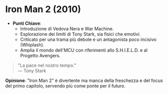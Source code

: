 # Iron Man 2 (2010)

- **Punti Chiave**: 
  - Introduzione di Vedova Nera e War Machine.
  - Esplorazione dei limiti di Tony Stark, sia fisici che emotivi.
  - Criticato per una trama più debole e un antagonista poco incisivo (Whiplash).
  - Amplia il mondo dell'MCU con riferimenti allo S.H.I.E.L.D. e al Progetto Avengers.

> "La pace nel nostro tempo."  
> — Tony Stark

**Opinione**: "Iron Man 2" è divertente ma manca della freschezza e del focus del primo capitolo, servendo più come ponte per il futuro.
